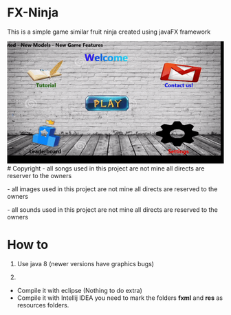 # <h1>FX-Ninja</h1>
<p>This is a simple game similar fruit ninja created using javaFX framework<p>
<img src="preview.gif" /></br>
# Copyright  
- all songs used in this project are not mine all directs are reserver to the owners</p>
- all images used in this project are not mine all directs are reserved to the owners</p>
- all sounds used in this project are not mine all directs are reserved to the owners</p>

# How to
1) Use java 8 (newer versions have graphics bugs)

2)
  - Compile it with eclipse (Nothing to do extra)
  - Compile it with Intellij IDEA you need to mark the folders **fxml** and **res** as resources folders.
